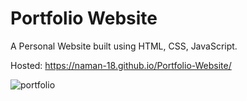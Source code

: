 # Portfolio Website
A Personal Website built using HTML, CSS, JavaScript.

Hosted: https://naman-18.github.io/Portfolio-Website/

![portfolio](https://user-images.githubusercontent.com/52497526/134813684-5a163f04-bb75-45fc-a79c-b03ecdf0dbca.png)
